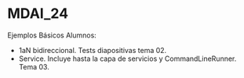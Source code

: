 # MDAI_24
 Ejemplos Básicos Alumnos:
 - 1aN bidireccional. Tests diapositivas tema 02.
 - Service. Incluye hasta la capa de servicios y CommandLineRunner. Tema 03.
 
